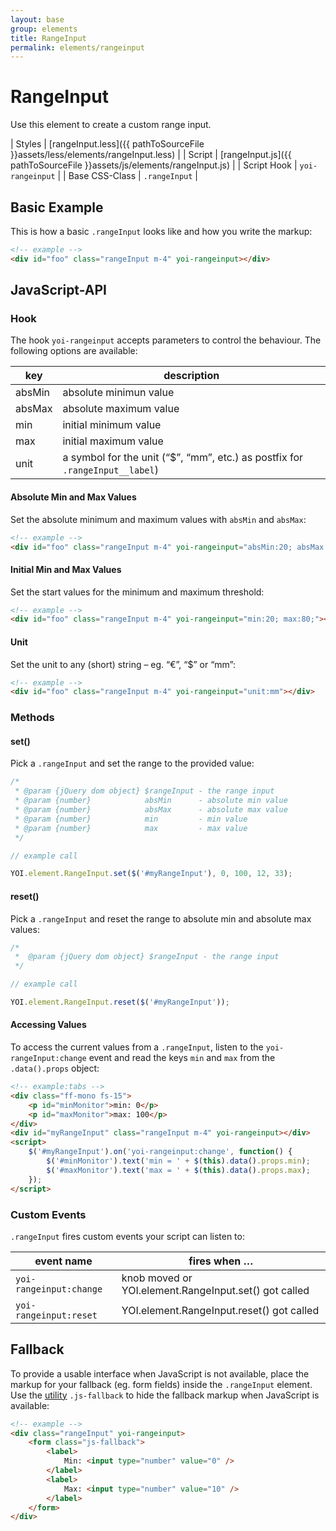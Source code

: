 ```yaml
---
layout: base
group: elements
title: RangeInput
permalink: elements/rangeinput
---
```


# RangeInput

<p class="intro">Use this element to create a custom range input.</p>

| Styles         | [rangeInput.less]({{ pathToSourceFile }}assets/less/elements/rangeInput.less) |
| Script         | [rangeInput.js]({{ pathToSourceFile }}assets/js/elements/rangeInput.js)       |
| Script Hook    | `yoi-rangeinput`                                                              |
| Base CSS-Class | `.rangeInput`                                                                 |

## Basic Example

This is how a basic `.rangeInput` looks like and how you write the markup:

```html
<!-- example -->
<div id="foo" class="rangeInput m-4" yoi-rangeinput></div>
```

## JavaScript-API

### Hook

The hook `yoi-rangeinput` accepts parameters to control the behaviour. The following options are available:

| key    | description                                                                  |
| ------ | ---------------------------------------------------------------------------- |
| absMin | absolute minimun value                                                       |
| absMax | absolute maximum value                                                       |
| min    | initial minimum value                                                        |
| max    | initial maximum value                                                        |
| unit   | a symbol for the unit (“$”, “mm”, etc.) as postfix for `.rangeInput__label`) |

#### Absolute Min and Max Values

Set the absolute minimum and maximum values with `absMin` and `absMax`:

```html
<!-- example -->
<div id="foo" class="rangeInput m-4" yoi-rangeinput="absMin:20; absMax:80;"></div>
```

#### Initial Min and Max Values

Set the start values for the minimum and maximum threshold:

```html
<!-- example -->
<div id="foo" class="rangeInput m-4" yoi-rangeinput="min:20; max:80;"></div>
```

#### Unit

Set the unit to any (short) string – eg. “€”, “$” or “mm”: 

```html
<!-- example -->
<div id="foo" class="rangeInput m-4" yoi-rangeinput="unit:mm"></div>
```

### Methods

#### set()

Pick a `.rangeInput` and set the range to the provided value:

```js
/*
 * @param {jQuery dom object} $rangeInput - the range input
 * @param {number}            absMin      - absolute min value
 * @param {number}            absMax      - absolute max value
 * @param {number}            min         - min value
 * @param {number}            max         - max value
 */

// example call

YOI.element.RangeInput.set($('#myRangeInput'), 0, 100, 12, 33);
```

#### reset()

Pick a `.rangeInput` and reset the range to absolute min and absolute max values:

```js
/*
 *  @param {jQuery dom object} $rangeInput - the range input
 */

// example call

YOI.element.RangeInput.reset($('#myRangeInput'));
```

#### Accessing Values

To access the current values from a `.rangeInput`, listen to the `yoi-rangeInput:change` event and read the keys `min` and `max` from the `.data().props` object:

```html
<!-- example:tabs -->
<div class="ff-mono fs-15">
    <p id="minMonitor">min: 0</p>
    <p id="maxMonitor">max: 100</p>
</div>
<div id="myRangeInput" class="rangeInput m-4" yoi-rangeinput></div>
<script>
    $('#myRangeInput').on('yoi-rangeinput:change', function() {
        $('#minMonitor').text('min = ' + $(this).data().props.min);
        $('#maxMonitor').text('max = ' + $(this).data().props.max);
    });
</script>
```

### Custom Events

`.rangeInput` fires custom events your script can listen to:

| event name              | fires when …                                          |
| ----------------------- | ----------------------------------------------------- |
| `yoi-rangeinput:change` | knob moved or YOI.element.RangeInput.set() got called |
| `yoi-rangeinput:reset`  | YOI.element.RangeInput.reset() got called             |

## Fallback

To provide a usable interface when JavaScript is not available, place the markup for your fallback (eg. form fields) inside the `.rangeInput` element. Use the [utility](utilities/js_fallback.html) `.js-fallback` to hide the fallback markup when JavaScript is available:

```html
<!-- example -->
<div class="rangeInput" yoi-rangeinput>
    <form class="js-fallback">
        <label>
            Min: <input type="number" value="0" />
        </label>
        <label>
            Max: <input type="number" value="10" />
        </label>
    </form>
</div>
```